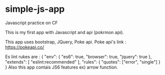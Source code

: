# simple-js-app
Javascript practice on CF

This is my first app with Javascript and api (pokrmon api).

This app uses bootstrap, JQuery, Poke api.
Poke api's link : https://pokeapi.co/

Es lint rukes are : 
{
    "env": {
        "es6": true,
        "browser": true,
        "jquery": true
    },
    "extends": [
        "eslint:recommended"
    ],
    "rules": {
        "quotes": ["error", "single"]
    }
}
 Also this app contais JS6 features ex) arrow function.
